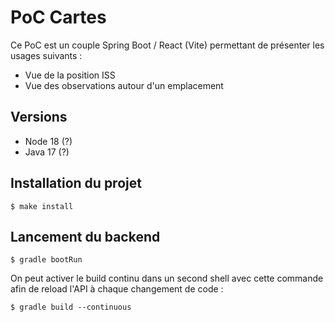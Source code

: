 # PoC Cartes

Ce PoC est un couple Spring Boot / React (Vite) permettant de présenter les usages suivants :
- Vue de la position ISS
- Vue des observations autour d'un emplacement


## Versions
- Node 18 (?)
- Java 17 (?)

## Installation du projet
```
$ make install
```

## Lancement du backend
```
$ gradle bootRun
```

On peut activer le build continu dans un second shell avec cette commande afin de reload l'API à chaque changement de code :
```
$ gradle build --continuous
```
